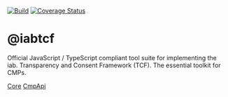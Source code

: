 [![Build](https://travis-ci.org/chrispaterson/iabtcf-es.svg?branch=master)](https://travis-ci.org/chrispaterson/iabtcf-es)
[![Coverage Status](https://coveralls.io/repos/github/chrispaterson/iabtcf-es/badge.svg)](https://coveralls.io/github/chrispaterson/iabtcf-es)

# @iabtcf

Official JavaScript / TypeScript compliant tool suite for implementing the iab. Transparency and Consent Framework (TCF).  The essential toolkit for CMPs.

[Core](./modules/core/)
[CmpApi](./modules/cmpapi/)
